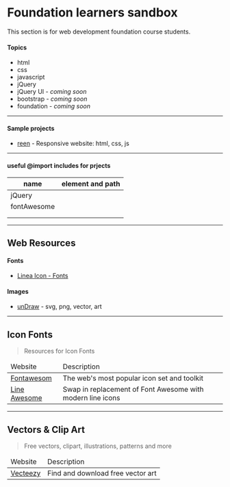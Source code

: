 # Foundation learners sandbox

<p>This section is for web development foundation course students.</p>

<h4>Topics</h4>
<ul>
  <li>html</li>
  <li>css</li>
  <li>javascript</li>
  <li>jQuery</li>
  <li>jQuery UI - <i>coming soon</i></li>
  <li>bootstrap - <i>coming soon</i></li>
  <li>foundation - <i>coming soon</i></li>
</ul>
<hr />
<h4>Sample projects</h4>
<ul>
  <li><a href="http://rohitsraj12.github.io/Foundation-learners-sandbox/Project_task/html_css_js-Responsive/reen/index.html" target="_blank">reen</a> - Responsive website: html, css, js</li>
</ul>
<hr />

<h4> useful @import includes for prjects </h4>

<table>
  <thead>
    <tr>
      <th>name</th>
      <th>element and path</th>
    </tr>
  </thead>
  <tbody>
    <tr>
      <td>jQuery</td>
      <td>
        <script src="https://ajax.googleapis.com/ajax/libs/jquery/3.4.1/jquery.min.js "></script>
      </td>
    </tr>
    <tr>
      <td>fontAwesome</td>
      <td>
        <script src="https://kit.fontawesome.com/b99e675b6e.js "></script>
      </td>
    </tr>
    <tr>
      <td></td>
      <td></td>
    </tr>
    <tr>
      <td></td>
      <td></td>
    </tr>
  </tbody>
</table>
<hr />
<h2>Web Resources</h2>
<h4>Fonts</h4>
<ul>
  <li>
    <a href="https://linea.io/">Linea Icon - Fonts</a>
  </li>
</ul>
<h4>Images</h4>
<ul>
  <li>
    <a href="https://undraw.co/">unDraw</a> - svg, png, vector, art
  </li>
</ul>
<hr />

<h2>
  Icon Fonts
</h2>
<blockquote>
  <p>
    Resources for Icon Fonts
  </p>
</blockquote>
<table width="100%">
  <thead>
    <tr>
      <td>
        Website
      </td>
      <td>
        Description
      </td>
    </tr>
  </thead>
  <tbody>
    <tr>
      <td>
        <a href="https://fontawesome.com/">Fontawesom</a>
      </td>
      <td>The web's most popular icon set and toolkit</td>
    </tr>
    <tr>
      <td><a href="https://icons8.com/line-awesome">Line Awesome</a></td>
      <td>Swap in replacement of Font Awesome with modern line icons
      </td>
    </tr>
  </tbody>
</table>

<hr />
<h2>
  Vectors & Clip Art
</h2>
<blockquote>
  <p>
    Free vectors, clipart, illustrations, patterns and more
  </p>
</blockquote>
<table width="100%">
  <thead>
    <tr>
      <td>
        Website
      </td>
      <td>
        Description
      </td>
    </tr>
  </thead>
  <tbody>
    <tr>
      <td>
        <a href="https://www.vecteezy.com/">Vecteezy</a>
      </td>
      <td>Find and download free vector art</td>
    </tr>
  </tbody>
</table>
